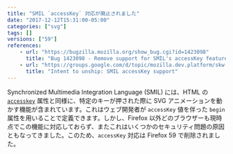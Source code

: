 ```yaml
---
title: "SMIL `accessKey` 対応が廃止されました"
date: "2017-12-12T15:31:00-05:00"
categories: ["svg"]
tags: []
versions: ["59"]
references:
    - url: "https://bugzilla.mozilla.org/show_bug.cgi?id=1423098"
      title: "Bug 1423098 - Remove support for SMIL's accessKey feature"
    - url: "https://groups.google.com/d/topic/mozilla.dev.platform/skw-Yj_Pdjk/discussion"
      title: "Intent to unship: SMIL accessKey support"
---
```

Synchronized Multimedia Integration Language (SMIL) には、HTML の [`accesskey`](https://developer.mozilla.org/ja/docs/Web/HTML/Global_attributes/accesskey) 属性と同様に、特定のキーが押された際に SVG アニメーションを動かす機能が含まれています。これはウェブ開発者が `accessKey` 値を伴った `begin` 属性を用いることで定義できます。しかし、Firefox 以外どのブラウザーも現時点でこの機能に対応しておらず、またこれはいくつかのセキュリティ問題の原因ともなってきました。このため、`accessKey` 対応は Firefox 59 で削除されました。

